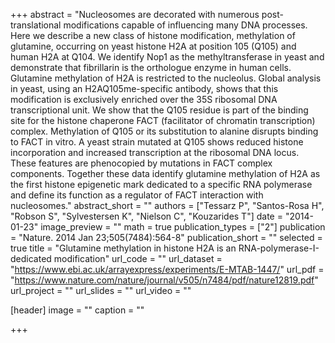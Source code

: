 +++
abstract = "Nucleosomes are decorated with numerous post-translational modifications capable of influencing many DNA processes. Here we describe a new class of histone modification, methylation of glutamine, occurring on yeast histone H2A at position 105 (Q105) and human H2A at Q104. We identify Nop1 as the methyltransferase in yeast and demonstrate that fibrillarin is the orthologue enzyme in human cells. Glutamine methylation of H2A is restricted to the nucleolus. Global analysis in yeast, using an H2AQ105me-specific antibody, shows that this modification is exclusively enriched over the 35S ribosomal DNA transcriptional unit. We show that the Q105 residue is part of the binding site for the histone chaperone FACT (facilitator of chromatin transcription) complex. Methylation of Q105 or its substitution to alanine disrupts binding to FACT in vitro. A yeast strain mutated at Q105 shows reduced histone incorporation and increased transcription at the ribosomal DNA locus. These features are phenocopied by mutations in FACT complex components. Together these data identify glutamine methylation of H2A as the first histone epigenetic mark dedicated to a specific RNA polymerase and define its function as a regulator of FACT interaction with nucleosomes."
abstract_short = ""
authors = ["Tessarz P", "Santos-Rosa H", "Robson S", "Sylvestersen K", "Nielson C", "Kouzarides T"]
date = "2014-01-23"
image_preview = ""
math = true
publication_types = ["2"]
publication = "Nature. 2014 Jan 23;505(7484):564-8"
publication_short = ""
selected = true
title = "Glutamine methylation in histone H2A is an RNA-polymerase-I-dedicated modification"
url_code = ""
url_dataset = "https://www.ebi.ac.uk/arrayexpress/experiments/E-MTAB-1447/"
url_pdf = "https://www.nature.com/nature/journal/v505/n7484/pdf/nature12819.pdf"
url_project = ""
url_slides = ""
url_video = ""

[header]
image = ""
caption = ""

+++

